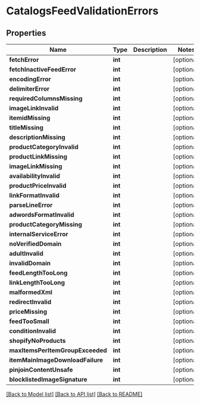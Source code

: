 # CatalogsFeedValidationErrors

## Properties
Name | Type | Description | Notes
------------ | ------------- | ------------- | -------------
**fetchError** | **int** |  | [optional] 
**fetchInactiveFeedError** | **int** |  | [optional] 
**encodingError** | **int** |  | [optional] 
**delimiterError** | **int** |  | [optional] 
**requiredColumnsMissing** | **int** |  | [optional] 
**imageLinkInvalid** | **int** |  | [optional] 
**itemidMissing** | **int** |  | [optional] 
**titleMissing** | **int** |  | [optional] 
**descriptionMissing** | **int** |  | [optional] 
**productCategoryInvalid** | **int** |  | [optional] 
**productLinkMissing** | **int** |  | [optional] 
**imageLinkMissing** | **int** |  | [optional] 
**availabilityInvalid** | **int** |  | [optional] 
**productPriceInvalid** | **int** |  | [optional] 
**linkFormatInvalid** | **int** |  | [optional] 
**parseLineError** | **int** |  | [optional] 
**adwordsFormatInvalid** | **int** |  | [optional] 
**productCategoryMissing** | **int** |  | [optional] 
**internalServiceError** | **int** |  | [optional] 
**noVerifiedDomain** | **int** |  | [optional] 
**adultInvalid** | **int** |  | [optional] 
**invalidDomain** | **int** |  | [optional] 
**feedLengthTooLong** | **int** |  | [optional] 
**linkLengthTooLong** | **int** |  | [optional] 
**malformedXml** | **int** |  | [optional] 
**redirectInvalid** | **int** |  | [optional] 
**priceMissing** | **int** |  | [optional] 
**feedTooSmall** | **int** |  | [optional] 
**conditionInvalid** | **int** |  | [optional] 
**shopifyNoProducts** | **int** |  | [optional] 
**maxItemsPerItemGroupExceeded** | **int** |  | [optional] 
**itemMainImageDownloadFailure** | **int** |  | [optional] 
**pinjoinContentUnsafe** | **int** |  | [optional] 
**blocklistedImageSignature** | **int** |  | [optional] 

[[Back to Model list]](../README.md#documentation-for-models) [[Back to API list]](../README.md#documentation-for-api-endpoints) [[Back to README]](../README.md)


